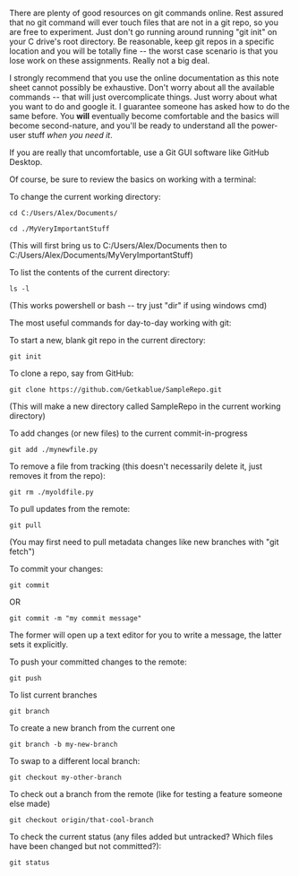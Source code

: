 There are plenty of good resources on git commands online. Rest assured that no git command will ever touch files that are not in a git repo, so you are free to experiment. Just don't go running around running "git init" on your C drive's root directory. Be reasonable, keep git repos in a specific location and you will be totally fine -- the worst case scenario is that you lose work on these assignments. Really not a big deal. 

I strongly recommend that you use the online documentation as this note sheet cannot possibly be exhaustive. Don't worry about all the available commands -- that will just overcomplicate things. Just worry about what you want to do and google it. I guarantee someone has asked how to do the same before. You **will** eventually become comfortable and the basics will become second-nature, and you'll be ready to understand all the power-user stuff *when you need it*.

If you are really that uncomfortable, use a Git GUI software like GitHub Desktop.

Of course, be sure to review the basics on working with a terminal:

To change the current working directory:
```
cd C:/Users/Alex/Documents/

cd ./MyVeryImportantStuff
```
(This will first bring us to C:/Users/Alex/Documents then to C:/Users/Alex/Documents/MyVeryImportantStuff)

To list the contents of the current directory:
```
ls -l
```
(This works powershell or bash -- try just "dir" if using windows cmd)

The most useful commands for day-to-day working with git:

To start a new, blank git repo in the current directory:
```
git init
```

To clone a repo, say from GitHub:
```
git clone https://github.com/Getkablue/SampleRepo.git
```
(This will make a new directory called SampleRepo in the current working directory)

To add changes (or new files) to the current commit-in-progress
```
git add ./mynewfile.py
```

To remove a file from tracking (this doesn't necessarily delete it, just removes it from the repo):
```
git rm ./myoldfile.py
```

To pull updates from the remote:
```
git pull
```
(You may first need to pull metadata changes like new branches with "git fetch")

To commit your changes:
```
git commit 
```
OR
```
git commit -m "my commit message"
```
The former will open up a text editor for you to write a message, the latter sets it explicitly.

To push your committed changes to the remote:
```
git push
```

To list current branches
```
git branch
```

To create a new branch from the current one
```
git branch -b my-new-branch
```

To swap to a different local branch:
```
git checkout my-other-branch
```

To check out a branch from the remote (like for testing a feature someone else made)
```
git checkout origin/that-cool-branch
```

To check the current status (any files added but untracked? Which files have been changed but not committed?):
```
git status
```




